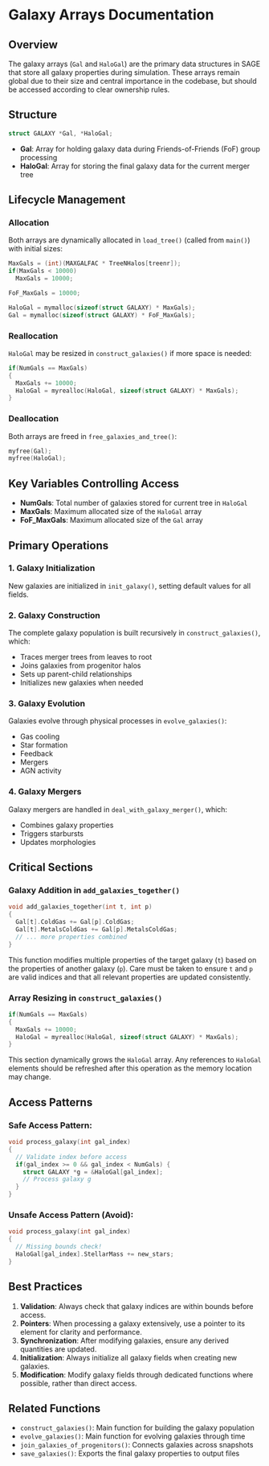 # Galaxy Arrays Documentation

## Overview

The galaxy arrays (`Gal` and `HaloGal`) are the primary data structures in SAGE that store all galaxy properties during simulation. These arrays remain global due to their size and central importance in the codebase, but should be accessed according to clear ownership rules.

## Structure

```c
struct GALAXY *Gal, *HaloGal;
```

- **Gal**: Array for holding galaxy data during Friends-of-Friends (FoF) group processing
- **HaloGal**: Array for storing the final galaxy data for the current merger tree

## Lifecycle Management

### Allocation

Both arrays are dynamically allocated in `load_tree()` (called from `main()`) with initial sizes:

```c
MaxGals = (int)(MAXGALFAC * TreeNHalos[treenr]);
if(MaxGals < 10000)
  MaxGals = 10000;

FoF_MaxGals = 10000;

HaloGal = mymalloc(sizeof(struct GALAXY) * MaxGals);
Gal = mymalloc(sizeof(struct GALAXY) * FoF_MaxGals);
```

### Reallocation

`HaloGal` may be resized in `construct_galaxies()` if more space is needed:

```c
if(NumGals == MaxGals)
{
  MaxGals += 10000;
  HaloGal = myrealloc(HaloGal, sizeof(struct GALAXY) * MaxGals);
}
```

### Deallocation

Both arrays are freed in `free_galaxies_and_tree()`:

```c
myfree(Gal);
myfree(HaloGal);
```

## Key Variables Controlling Access

- **NumGals**: Total number of galaxies stored for current tree in `HaloGal`
- **MaxGals**: Maximum allocated size of the `HaloGal` array
- **FoF_MaxGals**: Maximum allocated size of the `Gal` array

## Primary Operations

### 1. Galaxy Initialization

New galaxies are initialized in `init_galaxy()`, setting default values for all fields.

### 2. Galaxy Construction

The complete galaxy population is built recursively in `construct_galaxies()`, which:
- Traces merger trees from leaves to root
- Joins galaxies from progenitor halos
- Sets up parent-child relationships
- Initializes new galaxies when needed

### 3. Galaxy Evolution

Galaxies evolve through physical processes in `evolve_galaxies()`:
- Gas cooling
- Star formation
- Feedback
- Mergers
- AGN activity

### 4. Galaxy Mergers

Galaxy mergers are handled in `deal_with_galaxy_merger()`, which:
- Combines galaxy properties
- Triggers starbursts
- Updates morphologies

## Critical Sections

### Galaxy Addition in `add_galaxies_together()`

```c
void add_galaxies_together(int t, int p)
{
  Gal[t].ColdGas += Gal[p].ColdGas;
  Gal[t].MetalsColdGas += Gal[p].MetalsColdGas;
  // ... more properties combined
}
```

This function modifies multiple properties of the target galaxy (`t`) based on the properties of another galaxy (`p`). Care must be taken to ensure `t` and `p` are valid indices and that all relevant properties are updated consistently.

### Array Resizing in `construct_galaxies()`

```c
if(NumGals == MaxGals)
{
  MaxGals += 10000;
  HaloGal = myrealloc(HaloGal, sizeof(struct GALAXY) * MaxGals);
}
```

This section dynamically grows the `HaloGal` array. Any references to `HaloGal` elements should be refreshed after this operation as the memory location may change.

## Access Patterns

### Safe Access Pattern:

```c
void process_galaxy(int gal_index)
{
  // Validate index before access
  if(gal_index >= 0 && gal_index < NumGals) {
    struct GALAXY *g = &HaloGal[gal_index];
    // Process galaxy g
  }
}
```

### Unsafe Access Pattern (Avoid):

```c
void process_galaxy(int gal_index)
{
  // Missing bounds check!
  HaloGal[gal_index].StellarMass += new_stars;
}
```

## Best Practices

1. **Validation**: Always check that galaxy indices are within bounds before access.
2. **Pointers**: When processing a galaxy extensively, use a pointer to its element for clarity and performance.
3. **Synchronization**: After modifying galaxies, ensure any derived quantities are updated.
4. **Initialization**: Always initialize all galaxy fields when creating new galaxies.
5. **Modification**: Modify galaxy fields through dedicated functions where possible, rather than direct access.

## Related Functions

- `construct_galaxies()`: Main function for building the galaxy population
- `evolve_galaxies()`: Main function for evolving galaxies through time
- `join_galaxies_of_progenitors()`: Connects galaxies across snapshots
- `save_galaxies()`: Exports the final galaxy properties to output files
